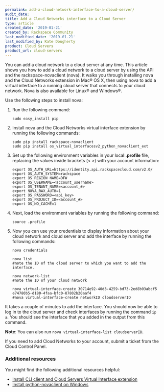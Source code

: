 ```yaml
---
permalink: add-a-cloud-network-interface-to-a-cloud-server/
audit_date:
title: Add a Cloud Networks interface to a Cloud Server
type: article
created_date: '2019-01-21'
created_by: Rackspace Community
last_modified_date: '2019-01-21'
last_modified_by: Kate Dougherty
product: Cloud Servers
product_url: cloud-servers
---
```


You can add a cloud network to a cloud server at any time. This article shows
you how to add a cloud network to a cloud server by using the API and the
rackspace-novaclient (nova). It walks you through installing nova and the
Cloud Networks extension in Mac&reg; OS X, then using nova to add a virtual
interface to a running cloud server that connects to your cloud network. Nova
is also available for Linux&reg; and Windows&reg;.

Use the following steps to install nova:

1. Run the following command:

       sudo easy_install pip

2. Install nova and the Cloud Networks virtual interface
   extension by running the following commands:

       sudo pip install rackspace-novaclient
       sudo pip install os_virtual_interfacesv2_python_novaclient_ext

3. Set up the following environment variables in your local **.profile** file,
   replacing the values inside brackets (< >) with your account information:

       export OS_AUTH_URL=https://identity.api.rackspacecloud.com/v2.0/
       export OS_AUTH_SYSTEM=rackspace
       export OS_REGION_NAME=DFW
       export OS_USERNAME=<account_username>
       export OS_TENANT_NAME=<account_#>
       export NOVA_RAX_AUTH=1
       export OS_PASSWORD=<api_key>
       export OS_PROJECT_ID=<account_#>
       export OS_NO_CACHE=1

 4. Next, load the environment variables by running the following command:

        source .profile

5. Now you can use your credentials to display information about your cloud
   network and cloud server and add the interface by running the following
   commands:

       nova credentials

       nova list
       #note the ID of the cloud server to which you want to add the interface.

       nova network-list
       #note the ID of your cloud network

       nova virtual-interface-create 30714e92-40d3-4259-bd73-2ed8b03abcf5 e74780b5-d180-4faa-bfc0-87802b20aaf4
       #nova virtual-interface-create networkID cloudserverID

It takes a couple of minutes to add the interface. You should now be able to
log in to the cloud server and check interfaces by running the command `ip a`.
You should see the interface that you added in the output from this command.

**Note**: You can also run `nova virtual-interface-list cloudserverID`.

If you need to add Cloud Networks to your account, submit a ticket from the
Cloud Control Panel.

### Additional resources

You might find the following additional resources helpful:

- [Install CLI client and Cloud Servers Virtual Interface
  extension](https://docs.rackspace.com/docs/cloud-servers/v2/getting-started/send-request-ovw/#id2)
- [Install python-novaclient on Windows](/how-to/installing-python-novaclient-on-windows/)
